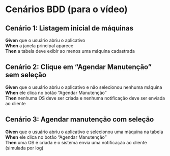 # Cenários BDD (para o vídeo)

## Cenário 1: Listagem inicial de máquinas
**Given** que o usuário abriu o aplicativo  
**When** a janela principal aparece  
**Then** a tabela deve exibir ao menos uma máquina cadastrada

## Cenário 2: Clique em “Agendar Manutenção” sem seleção
**Given** que o usuário abriu o aplicativo e não selecionou nenhuma máquina  
**When** ele clica no botão “Agendar Manutenção”  
**Then** nenhuma OS deve ser criada e nenhuma notificação deve ser enviada ao cliente

## Cenário 3: Agendar manutenção com seleção
**Given** que o usuário abriu o aplicativo e selecionou uma máquina na tabela  
**When** ele clica no botão “Agendar Manutenção”  
**Then** uma OS é criada e o sistema envia uma notificação ao cliente (simulada por log)
